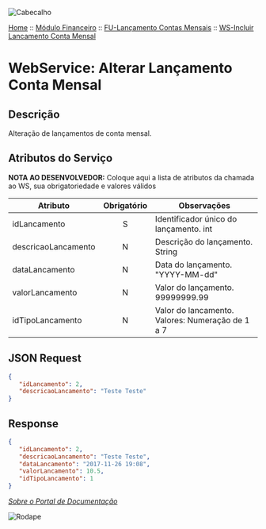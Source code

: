 ![Cabecalho](../../../ReadMe-Anexos/Cabecalho.png)


[Home](../../../ReadMe.md) :: [Módulo Financeiro](../../Modulo-Financeiro.md) :: [FU-Lançamento Contas Mensais](../FU-Lancamento-Contas-Mensais.md) :: [WS-Incluir Lancamento Conta Mensal](WS-Incluir-Lancamento-Conta-Mensal.md)


# WebService: Alterar Lançamento Conta Mensal

## Descrição

Alteração de lançamentos de conta mensal.

## Atributos do Serviço

**NOTA AO DESENVOLVEDOR:** Coloque aqui a lista de atributos da chamada ao WS, sua obrigatoriedade e valores válidos

| Atributo                | Obrigatório | Observações                                      |
|-------------------------|:-----------:|--------------------------------------------------|
| idLancamento            |     S       | Identificador único do lançamento. int           |
| descricaoLancamento     |     N       | Descrição do lançamento. String                  |
| dataLancamento          |     N       | Data do lançamento. "YYYY-MM-dd"                 |
| valorLancamento         |     N       | Valor do lançamento. 99999999.99                 |
| idTipoLancamento        |     N       | Valor do lancamento. Valores: Numeração de 1 a 7 |


## JSON Request

~~~json
{
   "idLancamento": 2,
   "descricaoLancamento": "Teste Teste"
}
~~~

## Response

~~~json
{
   "idLancamento": 2,
   "descricaoLancamento": "Teste Teste",
   "dataLancamento": "2017-11-26 19:08",
   "valorLancamento": 10.5,
   "idTipoLancamento": 1
}
~~~

_[Sobre o Portal de Documentação](../../../About/About.md)_

![Rodape](../../../ReadMe-Anexos/Rodape.png)
